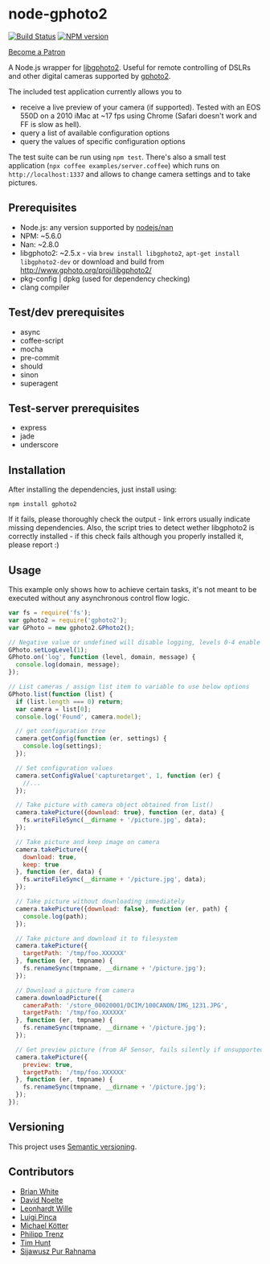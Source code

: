 # node-gphoto2

[![Build Status](https://travis-ci.org/lwille/node-gphoto2.svg?branch=master)](https://travis-ci.org/lwille/node-gphoto2)
[![NPM version](https://badge.fury.io/js/gphoto2.svg)](http://badge.fury.io/js/gphoto2)

[Become a Patron](https://www.patreon.com/lwille)

A Node.js wrapper for [libgphoto2](http://www.gphoto.org). Useful for remote controlling of DSLRs and other digital cameras supported by [gphoto2](http://www.gphoto.org).

The included test application currently allows you to

* receive a live preview of your camera (if supported). Tested with an EOS 550D on a 2010 iMac at ~17 fps using Chrome (Safari doesn't work and FF is slow as hell).
* query a list of available configuration options
* query the values of specific configuration options

The test suite can be run using `npm test`. There's also a small test application (`npx coffee examples/server.coffee`) which runs on `http://localhost:1337` and allows to change camera settings and to take pictures.

## Prerequisites

* Node.js: any version supported by [nodejs/nan](https://github.com/nodejs/nan)
* NPM: ~5.6.0
* Nan: ~2.8.0
* libgphoto2: ~2.5.x - via `brew install libgphoto2`, `apt-get install libgphoto2-dev` or download and build from http://www.gphoto.org/proj/libgphoto2/
* pkg-config | dpkg (used for dependency checking)
* clang compiler

## Test/dev prerequisites

* async
* coffee-script
* mocha
* pre-commit
* should
* sinon
* superagent

## Test-server prerequisites

* express
* jade
* underscore

## Installation

After installing the dependencies, just install using:

```
npm install gphoto2
```

If it fails, please thoroughly check the output - link errors usually indicate missing dependencies.
Also, the script tries to detect wether libgphoto2 is correctly installed - if this check fails although you properly installed it, please report :)

## Usage

This example only shows how to achieve certain tasks, it's not meant to be executed without any asynchronous control flow logic.

```javascript
var fs = require('fs');
var gphoto2 = require('gphoto2');
var GPhoto = new gphoto2.GPhoto2();

// Negative value or undefined will disable logging, levels 0-4 enable it.
GPhoto.setLogLevel(1);
GPhoto.on('log', function (level, domain, message) {
  console.log(domain, message);
});

// List cameras / assign list item to variable to use below options
GPhoto.list(function (list) {
  if (list.length === 0) return;
  var camera = list[0];
  console.log('Found', camera.model);

  // get configuration tree
  camera.getConfig(function (er, settings) {
    console.log(settings);
  });

  // Set configuration values
  camera.setConfigValue('capturetarget', 1, function (er) {
    //...
  });

  // Take picture with camera object obtained from list()
  camera.takePicture({download: true}, function (er, data) {
    fs.writeFileSync(__dirname + '/picture.jpg', data);
  });

  // Take picture and keep image on camera
  camera.takePicture({
    download: true,
    keep: true
  }, function (er, data) {
    fs.writeFileSync(__dirname + '/picture.jpg', data);
  });

  // Take picture without downloading immediately
  camera.takePicture({download: false}, function (er, path) {
    console.log(path);
  });

  // Take picture and download it to filesystem
  camera.takePicture({
    targetPath: '/tmp/foo.XXXXXX'
  }, function (er, tmpname) {
    fs.renameSync(tmpname, __dirname + '/picture.jpg');
  });

  // Download a picture from camera
  camera.downloadPicture({
    cameraPath: '/store_00020001/DCIM/100CANON/IMG_1231.JPG',
    targetPath: '/tmp/foo.XXXXXX'
  }, function (er, tmpname) {
    fs.renameSync(tmpname, __dirname + '/picture.jpg');
  });

  // Get preview picture (from AF Sensor, fails silently if unsupported)
  camera.takePicture({
    preview: true,
    targetPath: '/tmp/foo.XXXXXX'
  }, function (er, tmpname) {
    fs.renameSync(tmpname, __dirname + '/picture.jpg');
  });
});
```

## Versioning

This project uses [Semantic versioning](https://github.com/mojombo/semver).

## Contributors

* [Brian White](https://github.com/mscdex)
* [David Noelte](https://github.com/marvin)
* [Leonhardt Wille](https://github.com/lwille)
* [Luigi Pinca](https://github.com/lpinca)
* [Michael Kötter](https://github.com/michaelkoetter)
* [Philipp Trenz](https://github.com/philipptrenz)
* [Tim Hunt](https://github.com/mitnuh)
* [Sijawusz Pur Rahnama](https://github.com/sija)
